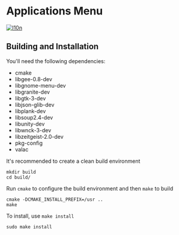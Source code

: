 # Applications Menu
[![l10n](https://l10n.elementary.io/widgets/wingpanel/applications-menu/svg-badge.svg)](https://l10n.elementary.io/projects/wingpanel/applications-menu)

## Building and Installation

You'll need the following dependencies:
* cmake
* libgee-0.8-dev
* libgnome-menu-dev
* libgranite-dev
* libgtk-3-dev
* libjson-glib-dev
* libplank-dev
* libsoup2.4-dev
* libunity-dev
* libwnck-3-dev
* libzeitgeist-2.0-dev
* pkg-config
* valac

It's recommended to create a clean build environment

    mkdir build
    cd build/
    
Run `cmake` to configure the build environment and then `make` to build

    cmake -DCMAKE_INSTALL_PREFIX=/usr ..
    make
    
To install, use `make install`

    sudo make install
